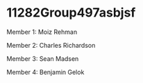 # 11282Group497asbjsf

Member 1: Moiz Rehman

Member 2: Charles Richardson

Member 3: Sean Madsen

Member 4: Benjamin Gelok
